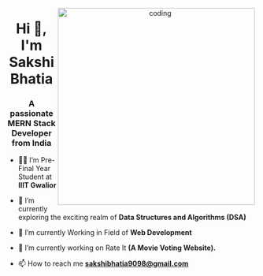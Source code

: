 <p align="center">
  <img align = "right" alt="coding" width=400 src="https://img.freepik.com/premium-vector/animation-scene-business-woman-working-laptop-computer_40876-788.jpg" />
</p>

<h1 align="center">Hi 👋, I'm Sakshi Bhatia</h1>
<h3 align="center">A passionate MERN Stack Developer from India</h3>

- 👩‍🎓 I’m Pre-Final Year Student at **IIIT Gwalior**

- 🌱 I’m currently exploring the exciting realm of **Data Structures and Algorithms (DSA)**

- 👯 I’m currently Working in Field of **Web Development**

- 🤝 I’m currently working on Rate It **(A Movie Voting Website).**

- 📫 How to reach me **sakshibhatia9098@gmail.com**

